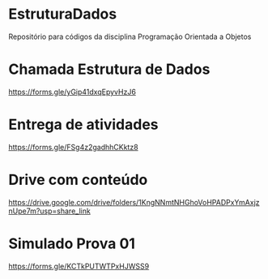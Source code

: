 # EstruturaDados

Repositório para códigos da disciplina Programação Orientada a Objetos

# Chamada Estrutura de Dados

https://forms.gle/yGip41dxqEpyvHzJ6

# Entrega de atividades

https://forms.gle/FSg4z2gadhhCKktz8

# Drive com conteúdo

https://drive.google.com/drive/folders/1KngNNmtNHGhoVoHPADPxYmAxjznUpe7m?usp=share_link

# Simulado Prova 01

https://forms.gle/KCTkPUTWTPxHJWSS9